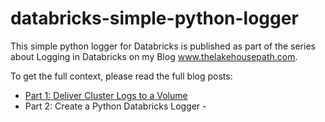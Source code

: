 # databricks-simple-python-logger

This simple python logger for Databricks is published as part of the series about Logging in Databricks on my Blog www.thelakehousepath.com.

To get the full context, please read the full blog posts: 

- [Part 1: Deliver Cluster Logs to a Volume](https://www.thelakehousepath.com/p/simple-python-logger-framework-for-databricks-part1?r=58nu1d)
- Part 2: Create a Python Databricks Logger - 
